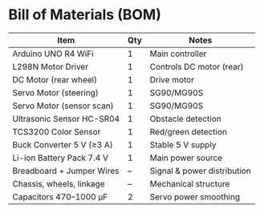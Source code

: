 # Bill of Materials (BOM)

| Item                        | Qty | Notes                          |
|-----------------------------|-----|--------------------------------|
| Arduino UNO R4 WiFi         | 1   | Main controller                |
| L298N Motor Driver          | 1   | Controls DC motor (rear)       |
| DC Motor (rear wheel)       | 1   | Drive motor                    |
| Servo Motor (steering)      | 1   | SG90/MG90S                     |
| Servo Motor (sensor scan)   | 1   | SG90/MG90S                     |
| Ultrasonic Sensor HC-SR04   | 1   | Obstacle detection             |
| TCS3200 Color Sensor        | 1   | Red/green detection            |
| Buck Converter 5 V (≥3 A)   | 1   | Stable 5 V supply              |
| Li-ion Battery Pack 7.4 V   | 1   | Main power source              |
| Breadboard + Jumper Wires   | –   | Signal & power distribution    |
| Chassis, wheels, linkage    | –   | Mechanical structure           |
| Capacitors 470–1000 µF      | 2   | Servo power smoothing          |
